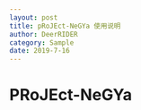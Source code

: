 ```yaml
---
layout: post
title: pRoJEct-NeGYa 使用说明
author: DeerRIDER
category: Sample
date: 2019-7-16
---
```


# PRoJEct-NeGYa
